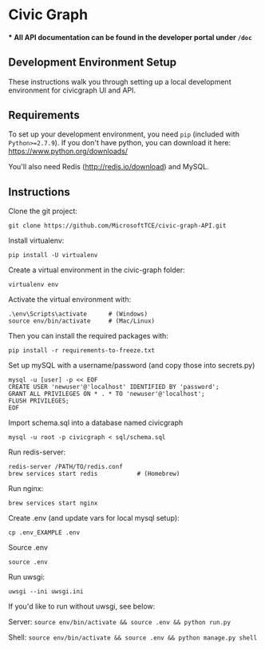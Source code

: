 # Civic Graph

#### * All API documentation can be found in the developer portal under ```/doc```

## Development Environment Setup

These instructions walk you through setting up a local development environment for civicgraph UI and API.

## Requirements

To set up your development environment, you need `pip` (included with `Python>=2.7.9`).
If you don't have python, you can download it here: https://www.python.org/downloads/

You'll also need Redis (http://redis.io/download) and MySQL.

## Instructions

Clone the git project:
```
git clone https://github.com/MicrosoftTCE/civic-graph-API.git
```
Install virtualenv:
```
pip install -U virtualenv
```
Create a virtual environment in the civic-graph folder:
```
virtualenv env
```
Activate the virtual environment with:
```
.\env\Scripts\activate      # (Windows)
source env/bin/activate     # (Mac/Linux)
```
Then you can install the required packages with:
```
pip install -r requirements-to-freeze.txt
```
Set up mySQL with a username/password (and copy those into secrets.py)
```
mysql -u [user] -p << EOF
CREATE USER 'newuser'@'localhost' IDENTIFIED BY 'password';
GRANT ALL PRIVILEGES ON * . * TO 'newuser'@'localhost';
FLUSH PRIVILEGES;
EOF
```
Import schema.sql into a database named civicgraph
```
mysql -u root -p civicgraph < sql/schema.sql
```
Run redis-server:
```
redis-server /PATH/TO/redis.conf
brew services start redis		    # (Homebrew)
```
Run nginx:
```
brew services start nginx
```
Create .env (and update vars for local mysql setup):
```
cp .env_EXAMPLE .env
```
Source .env 
```
source .env
```
Run uwsgi:
```
uwsgi --ini uwsgi.ini
```


If you'd like to run without uwsgi, see below:

Server:
```source env/bin/activate && source .env && python run.py```

Shell:
```source env/bin/activate && source .env && python manage.py shell```
